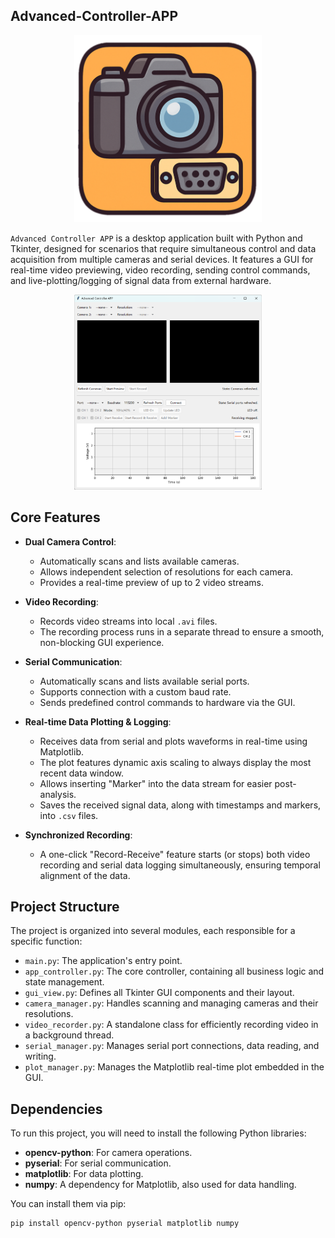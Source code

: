 ## Advanced-Controller-APP

<p align="center">
  <img src="assets/appicon.png" alt="app icon" width="300" />
</p>

`Advanced Controller APP` is a desktop application built with Python and Tkinter, designed for scenarios that require simultaneous control and data acquisition from multiple cameras and serial devices. It features a GUI for real-time video previewing, video recording, sending control commands, and live-plotting/logging of signal data from external hardware.

<p align="center">
  <img src="assets/appview.png" alt="app view" width="300" />
</p>

## Core Features

- **Dual Camera Control**:
  - Automatically scans and lists available cameras.
  - Allows independent selection of resolutions for each camera.
  - Provides a real-time preview of up to 2 video streams.

- **Video Recording**:
  - Records video streams into local `.avi` files.
  - The recording process runs in a separate thread to ensure a smooth, non-blocking GUI experience.

- **Serial Communication**:
  - Automatically scans and lists available serial ports.
  - Supports connection with a custom baud rate.
  - Sends predefined control commands to hardware via the GUI.

- **Real-time Data Plotting & Logging**:
  - Receives data from serial and plots waveforms in real-time using Matplotlib.
  - The plot features dynamic axis scaling to always display the most recent data window.
  - Allows inserting "Marker" into the data stream for easier post-analysis.
  - Saves the received signal data, along with timestamps and markers, into `.csv` files.

- **Synchronized Recording**:
  - A one-click "Record-Receive" feature starts (or stops) both video recording and serial data logging simultaneously, ensuring temporal alignment of the data.

## Project Structure

The project is organized into several modules, each responsible for a specific function:

- `main.py`: The application's entry point.
- `app_controller.py`: The core controller, containing all business logic and state management.
- `gui_view.py`: Defines all Tkinter GUI components and their layout.
- `camera_manager.py`: Handles scanning and managing cameras and their resolutions.
- `video_recorder.py`: A standalone class for efficiently recording video in a background thread.
- `serial_manager.py`: Manages serial port connections, data reading, and writing.
- `plot_manager.py`: Manages the Matplotlib real-time plot embedded in the GUI.

## Dependencies

To run this project, you will need to install the following Python libraries:

- **opencv-python**: For camera operations.
- **pyserial**: For serial communication.
- **matplotlib**: For data plotting.
- **numpy**: A dependency for Matplotlib, also used for data handling.

You can install them via pip:
```bash
pip install opencv-python pyserial matplotlib numpy
